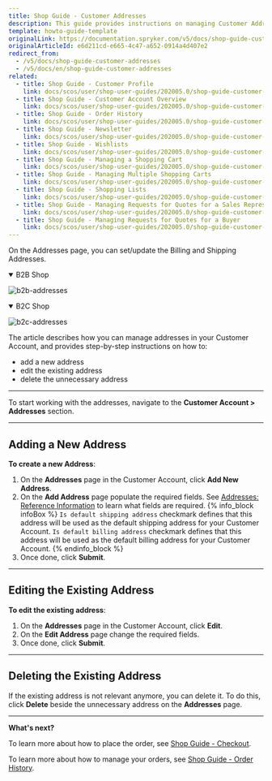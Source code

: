 ```yaml
---
title: Shop Guide - Customer Addresses
description: This guide provides instructions on managing Customer Addresses in the Spryker-based shop.
template: howto-guide-template
originalLink: https://documentation.spryker.com/v5/docs/shop-guide-customer-addresses
originalArticleId: e6d211cd-e665-4c47-a652-0914a4d407e2
redirect_from:
  - /v5/docs/shop-guide-customer-addresses
  - /v5/docs/en/shop-guide-customer-addresses
related:
  - title: Shop Guide - Customer Profile
    link: docs/scos/user/shop-user-guides/202005.0/shop-guide-customer-account/shop-guide-customer-profile.html
  - title: Shop Guide - Customer Account Overview
    link: docs/scos/user/shop-user-guides/202005.0/shop-guide-customer-account/shop-guide-customer-account-overview.html
  - title: Shop Guide - Order History
    link: docs/scos/user/shop-user-guides/202005.0/shop-guide-customer-account/shop-guide-order-history.html
  - title: Shop Guide - Newsletter
    link: docs/scos/user/shop-user-guides/202005.0/shop-guide-customer-account/shop-guide-newsletter.html
  - title: Shop Guide - Wishlists
    link: docs/scos/user/shop-user-guides/202005.0/shop-guide-customer-account/shop-guide-wishlists.html
  - title: Shop Guide - Managing a Shopping Cart
    link: docs/scos/user/shop-user-guides/202005.0/shop-guide-customer-account/shop-guide-shopping-carts/shop-guide-managing-a-shopping-cart.html
  - title: Shop Guide - Managing Multiple Shopping Carts
    link: docs/scos/user/shop-user-guides/202005.0/shop-guide-customer-account/shop-guide-shopping-carts/shop-guide-managing-multiple-shopping-carts.html
  - title: Shop Guide - Shopping Lists
    link: docs/scos/user/shop-user-guides/202005.0/shop-guide-customer-account/shop-guide-shopping-lists.html
  - title: Shop Guide - Managing Requests for Quotes for a Sales Representative
    link: docs/scos/user/shop-user-guides/202005.0/shop-guide-customer-account/shop-guide-quote-requests/shop-guide-managing-requests-for-quotes-for-a-sales-representative.html
  - title: Shop Guide - Managing Requests for Quotes for a Buyer
    link: docs/scos/user/shop-user-guides/202005.0/shop-guide-customer-account/shop-guide-quote-requests/shop-guide-managing-requests-for-quotes-for-a-buyer.html
---
```


On the Addresses page, you can set/update the Billing and Shipping Addresses.
<details open>
<summary>B2B Shop</summary>

![b2b-addresses](https://spryker.s3.eu-central-1.amazonaws.com/docs/User+Guides/Shop+User+Guides/Customer+Account/Addresses/b2b-addresses.png) 

</details>

<details open>
<summary>B2C Shop</summary>

![b2c-addresses](https://spryker.s3.eu-central-1.amazonaws.com/docs/User+Guides/Shop+User+Guides/Customer+Account/Addresses/b2c-addresses.png) 

</details>

The article describes how you can manage addresses in your Customer Account, and provides step-by-step instructions on how to:

* add a new address
* edit the existing address
* delete the unnecessary address
***
To start working with the addresses, navigate to the **Customer Account > Addresses** section.
***
## Adding a New Address
**To create a new Address**:

1. On the **Addresses** page in the Customer Account, click **Add New Address**.
2. On the **Add Address** page populate the required fields. See [Addresses: Reference Information](/docs/scos/user/shop-user-guides/{{page.version}}/shop-guide-customer-account/references/addresses-reference-information.html) to learn what fields are required.
    {% info_block infoBox %}
    `Is default shipping address` checkmark defines that this address will be used as the default shipping address for your Customer Account.
    `Is default billing address` checkmark defines that this address will be used as the default billing address for your Customer Account.
   {% endinfo_block %}
3. Once done, click **Submit**.
***
## Editing the Existing Address
**To edit the existing address**:

1. On the **Addresses** page in the Customer Account, click **Edit**.
2. On the **Edit Address** page change the required fields.
3. Once done, click **Submit**.
***
## Deleting the Existing Address
If the existing address is not relevant anymore, you can delete it. To do this, click **Delete** beside the unnecessary address on the **Addresses** page.

***
**What's next?**

To learn more about how to place the order, see [Shop Guide - Checkout](/docs/scos/user/shop-user-guides/{{page.version}}/shop-guide-checkout/shop-guide-checkout.html).

To learn more about how to manage your orders, see [Shop Guide - Order History](/docs/scos/user/shop-user-guides/{{page.version}}/shop-guide-customer-account/shop-guide-order-history.html).

